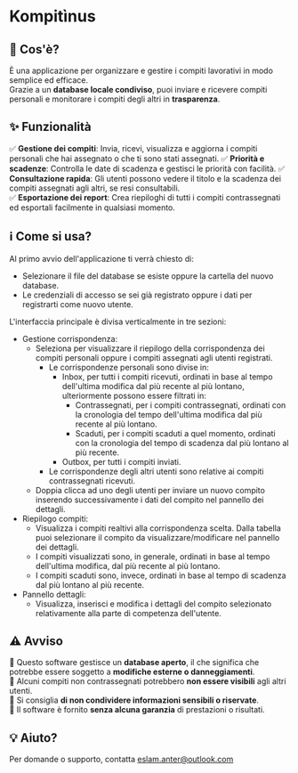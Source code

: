 # Kompitìnus

## 📌 Cos'è?
È una applicazione per organizzare e gestire i compiti lavorativi in modo semplice ed efficace.  
Grazie a un **database locale condiviso**, puoi inviare e ricevere compiti personali e monitorare i compiti degli altri in **trasparenza**.  

## ✨ Funzionalità
✅ **Gestione dei compiti**: Invia, ricevi, visualizza e aggiorna i compiti personali che hai assegnato o che ti sono stati assegnati.
✅ **Priorità e scadenze**: Controlla le date di scadenza e gestisci le priorità con facilità.
✅ **Consultazione rapida**: Gli utenti possono vedere il titolo e la scadenza dei compiti assegnati agli altri, se resi consultabili.  
✅ **Esportazione dei report**: Crea riepiloghi di tutti i compiti contrassegnati ed esportali facilmente in qualsiasi momento.

## ℹ️ Come si usa?
Al primo avvio dell'applicazione ti verrà chiesto di:
- Selezionare il file del database se esiste oppure la cartella del nuovo database.
- Le credenziali di accesso se sei già registrato oppure i dati per registrarti come nuovo utente.

L'interfaccia principale è divisa verticalmente in tre sezioni:
- Gestione corrispondenza:
  - Seleziona per visualizzare il riepilogo della corrispondenza dei compiti personali oppure i compiti assegnati agli utenti registrati.
    - Le corrispondenze personali sono divise in:
       - Inbox, per tutti i compiti ricevuti, ordinati in base al tempo dell'ultima modifica dal più recente al più lontano, ulteriormente possono essere filtrati in:
         - Contrassegnati, per i compiti contrassegnati, ordinati con la cronologia del tempo dell'ultima modifica dal più recente al più lontano.
         - Scaduti, per i compiti scaduti a quel momento, ordinati con la cronologia del tempo di scadenza dal più lontano al più recente.
       - Outbox, per tutti i compiti inviati.
    - Le corrispondenze degli altri utenti sono relative ai compiti contrassegnati ricevuti.
  - Doppia clicca ad uno degli utenti per inviare un nuovo compito inserendo successivamente i dati del compito nel pannello dei dettagli.
- Riepilogo compiti:
  - Visualizza i compiti realtivi alla corrispondenza scelta. Dalla tabella puoi selezionare il compito da visualizzare/modificare nel pannello dei dettagli.
  - I compiti visualizzati sono, in generale, ordinati in base al tempo dell'ultima modifica, dal più recente al più lontano.
  - I compiti scaduti sono, invece, ordinati in base al tempo di scadenza dal più lontano al più recente.
- Pannello dettagli:
  - Visualizza, inserisci e modifica i dettagli del compito selezionato relativamente alla parte di competenza dell'utente.
  

## ⚠️ Avviso
🔹 Questo software gestisce un **database aperto**, il che significa che potrebbe essere soggetto a **modifiche esterne o danneggiamenti**.  
🔹 Alcuni compiti non contrassegnati potrebbero **non essere visibili** agli altri utenti.  
🔹 Si consiglia **di non condividere informazioni sensibili o riservate**.  
🔹 Il software è fornito **senza alcuna garanzia** di prestazioni o risultati.  

## 💡 Aiuto?
Per domande o supporto, contatta eslam.anter@outlook.com  
